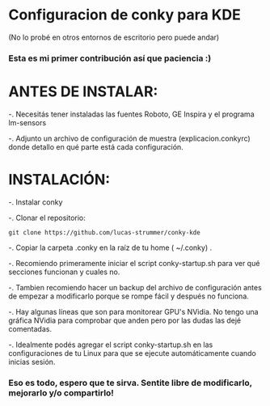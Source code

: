 # Configuracion de conky para KDE 
(No lo probé en otros entornos de escritorio pero puede andar)
### Esta es mi primer contribución así que paciencia :)

# ANTES DE INSTALAR:

-. Necesitás tener instaladas las fuentes Roboto, GE Inspira y el programa lm-sensors

-. Adjunto un archivo de configuración de muestra (explicacion.conkyrc) donde detallo en qué parte está cada configuración.

# INSTALACIÓN:

 -. Instalar conky
 
 -. Clonar el repositorio: 


``` git clone https://github.com/lucas-strummer/conky-kde ```
 
 -. Copiar la carpeta .conky en la raíz de tu home ( ~/.conky) .
 
 -. Recomiendo primeramente iniciar el script conky-startup.sh para ver qué secciones funcionan y cuales no.
 
 -. Tambien recomiendo hacer un backup del archivo de configuración antes de empezar a modificarlo porque se rompe fácil y después no funciona.

-. Hay algunas líneas que son para monitorear GPU's NVidia. No tengo una gráfica NVidia para comprobar que anden pero por las dudas las dejé comentadas.

-. Idealmente podés agregar el script conky-startup.sh en las configuraciones de tu Linux para que se ejecute automáticamente cuando inicias sesión.

### Eso es todo, espero que te sirva. Sentite libre de modificarlo, mejorarlo y/o compartirlo! ###
